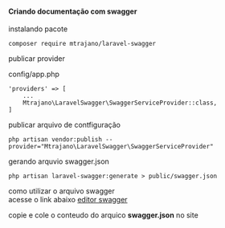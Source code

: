 #### Criando documentação com swagger
instalando pacote
```dotenv
composer require mtrajano/laravel-swagger
```

publicar provider

config/app.php
```dotenv
'providers' => [
    ...
    Mtrajano\LaravelSwagger\SwaggerServiceProvider::class,
]
```
publicar arquivo de contfiguração
```dotenv
php artisan vendor:publish --provider="Mtrajano\LaravelSwagger\SwaggerServiceProvider"
```
gerando arquvio swagger.json
```dotenv
php artisan laravel-swagger:generate > public/swagger.json

```

como utilizar o arquivo swagger  
acesse o link abaixo  [editor swagger](http://editor.swagger.io/)  

copie e cole o conteudo do arquico **swagger.json** no site
